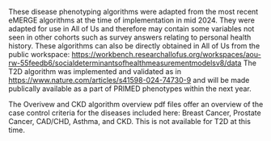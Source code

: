 These disease phenotyping algorithms were adapted from the most recent eMERGE algorithms at the time of implementation in mid 2024. They were adapted for use in All of Us and therefore may contain some variables not seen in other cohorts such as survey answers relating to personal health history. These algorithms can also be directly obtained in All of Us from the public workspace: https://workbench.researchallofus.org/workspaces/aou-rw-55feedb6/socialdeterminantsofhealthmeasurementmodelsv8/data 
The T2D algorithm was implemented and validated as in https://www.nature.com/articles/s41598-024-74730-9 and will be made publically available as a part of PRIMED phenotypes within the next year. 

The Overivew and CKD algorithm overview pdf files offer an overview of the case control criteria for the diseases included here: Breast Cancer, Prostate Cancer, CAD/CHD, Asthma, and CKD. This is not available for T2D at this time.
